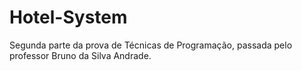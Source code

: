 # Hotel-System
Segunda parte da prova de Técnicas de Programação, passada pelo professor Bruno da Silva Andrade.
